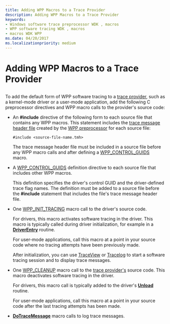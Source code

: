 ```yaml
---
title: Adding WPP Macros to a Trace Provider
description: Adding WPP Macros to a Trace Provider
keywords:
- Windows software trace preprocessor WDK , macros
- WPP software tracing WDK , macros
- macros WDK WPP
ms.date: 04/20/2017
ms.localizationpriority: medium
---
```


# Adding WPP Macros to a Trace Provider


## <span id="ddk_adding_wpp_macros_to_a_driver_tools"></span><span id="DDK_ADDING_WPP_MACROS_TO_A_DRIVER_TOOLS"></span>


To add the default form of WPP software tracing to a [trace provider](trace-provider.md), such as a kernel-mode driver or a user-mode application, add the following C preprocessor directives and WPP macro calls to the provider's source code:

-   An **\#include** directive of the following form to each source file that contains any WPP macros. This statement includes the [trace message header file](trace-message-header-file.md) created by the [WPP preprocessor](wpp-preprocessor.md) for each source file:

    ```
    #include <source-file-name.tmh>
    ```

    The trace message header file must be included in a source file before any WPP macro calls and after defining a [WPP\_CONTROL\_GUIDS](/previous-versions/windows/hardware/previsioning-framework/ff556186(v=vs.85)) macro.

-   A [WPP\_CONTROL\_GUIDS](/previous-versions/windows/hardware/previsioning-framework/ff556186(v=vs.85)) definition directive to each source file that includes other WPP macros.

    This definition specifies the driver's control GUID and the driver-defined trace flag names. The definition must be added to a source file before the **\#include** statement that includes the file's trace message header file.

-   One [WPP\_INIT\_TRACING](/previous-versions/windows/hardware/previsioning-framework/ff556191(v=vs.85)) macro call to the driver's source code.

    For drivers, this macro activates software tracing in the driver. This macro is typically called during driver initialization, for example in a [**DriverEntry**](/windows-hardware/drivers/ddi/wdm/nc-wdm-driver_initialize) routine.

    For user-mode applications, call this macro at a point in your source code where no tracing attempts have been previously made.

    After initialization, you can use [TraceView](traceview.md) or [Tracelog](tracelog.md) to start a software tracing session and to display trace messages.

-   One [WPP\_CLEANUP](/previous-versions/windows/hardware/previsioning-framework/ff556179(v=vs.85)) macro call to the [trace provider's](trace-provider.md) source code. This macro deactivates software tracing in the driver.

    For drivers, this macro call is typically added to the driver's [**Unload**](/windows-hardware/drivers/ddi/wdm/nc-wdm-driver_unload) routine.

    For user-mode applications, call this macro at a point in your source code after the last tracing attempts has been made.

-   [**DoTraceMessage**](/previous-versions/windows/hardware/previsioning-framework/ff544918(v=vs.85)) macro calls to log trace messages.

 

